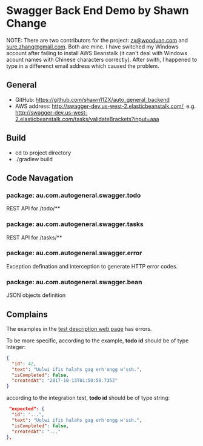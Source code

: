 # Swagger Back End Demo by Shawn Change

NOTE: There are two contributors for the project: zx@wooduan.com and sure.zhang@gmail.com. Both are mine. I have switched my Windows account after failing to install AWS Beanstalk (it can't deal with Windows acount names with Chinese characters correctly). After swith, I happened to type in a differenct email address which caused the problem.

## General
- GitHub: https://github.com/shawn11ZX/auto_general_backend
- AWS address: http://swagger-dev.us-west-2.elasticbeanstalk.com/, 
	e.g. http://swagger-dev.us-west-2.elasticbeanstalk.com/tasks/validateBrackets?input=aaa

## Build
- cd to project directory
- ./gradlew build

## Code Navagation

### package: au.com.autogeneral.swagger.todo
REST API for /todo/**

### package: au.com.autogeneral.swagger.tasks
REST API for /tasks/**

### package: au.com.autogeneral.swagger.error
Exception defination and interception to generate HTTP error codes.

### package: au.com.autogeneral.swagger.bean
JSON objects definition

## Complains
The examples in the [test description web page](https://join.autogeneral.com.au/swagger-ui/?url=/swagger.json#/) has errors.  

To be more specific, according to the example, **todo id** should be of type Integer:
```json
{  
  "id": 42,  
  "text": "Uulwi ifis halahs gag erh'ongg w'ssh.",  
  "isCompleted": false,  
  "createdAt": "2017-10-13T01:50:58.735Z"  
}
```

according to the integration test, **todo id** should be of type string:
```json
 "expected": {
  "id": "...",
  "text": "Uulwi ifis halahs gag erh'ongg w'ssh.",
  "isCompleted": false,
  "createdAt": "..."
},
``` 
